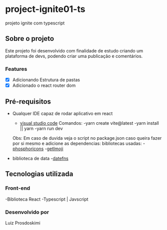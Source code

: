 # project-ignite01-ts
projeto ignite com typescript

## Sobre o projeto

Este projeto foi desenvolvido com finalidade de estudo criando um plataforma de devs, podendo criar uma publicação e comentários.

### Features

- [x] Adicionando Estrutura de pastas
- [x] Adicionado o react router dom

## Pré-requisitos

- Qualquer IDE capaz de rodar aplicativo em react

  - [visual studio code](https://code.visualstudio.com/)
  Comandos:
  -yarn create vite@latest
  -yarn install || yarn
  -yarn run dev
  
  Obs: Em caso de duvida veja o script no package.json
  caso queira fazer por si mesmo e adicione as dependencias:
bibliotecas usadas:
-[phosphoricons](https://phosphoricons.com/)
-[getImoji](https://getemoji.com/)

- biblioteca de data
-[datefns](https://date-fns.org/)

## Tecnologias utilizada

### Front-end

-Biblioteca React
-Typescript | Javscript

### Desenvolvido por

Luiz Prosdoskimi
